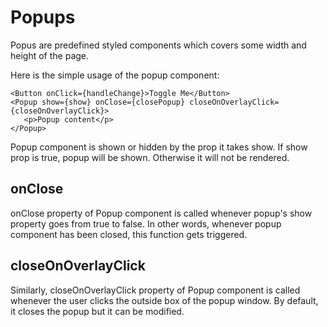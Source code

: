 # Popups
 
Popus are predefined styled components which covers some width and height of the page.
 
Here is the simple usage of the popup component:
 
 ```
<Button onClick={handleChange}>Toggle Me</Button>
<Popup show={show} onClose={closePopup} closeOnOverlayClick={closeOnOverlayClick}>
    <p>Popup content</p>
</Popup>
 ```
 
Popup component is shown or hidden by the prop it takes show. If show prop is true, popup will be shown. Otherwise it will not be rendered.

## onClose
onClose property of Popup component is called whenever popup's show property goes from true to false. In other words, whenever popup component has been closed, this function gets triggered.

## closeOnOverlayClick
Similarly, closeOnOverlayClick property of Popup component is called whenever the user clicks the outside box of the popup window. By default, it closes the popup but it can be modified.
